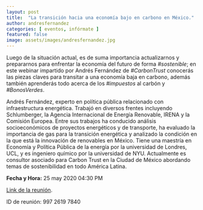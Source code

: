 ```yaml
---
layout: post
title:  "La transición hacia una economía bajo en carbono en México."
author: andresfernandez
categories: [ eventos, infórmate ]
featured: false
image: assets/images/andresfernandez.jpg
---
```


Luego de la situación actual, es de suma importancia actualizarnos y prepararnos para enfrentar la economía del futuro de forma *#sostenible*; en este webinar impartido por Andrés Fernández de *#CarbonTrust* conocerás las piezas claves para transitar a una economía baja en carbono, además también aprenderás todo acerca de los *#impuestos* al carbón y *#BonosVerdes*.

Andrés Fernández, experto en política pública relacionado con infraestructura energética. Trabajó en diversos frentes incluyendo Schlumberger, la Agencia Internacional de Energía Renovable, IRENA y la Comisión Europea. Entre sus trabajos ha conducido análisis socioeconómicos de proyectos energéticos y de transporte, ha evaluado la importancia de gas para la transición energética y analizado la condición en la que está la innovación de renovables en México. Tiene una maestría en Economía y Política Pública de la energía por la universidad de Londres, UCL, y es ingeniero químico por la universidad de NYU. Actualmente es consultor asociado para Carbon Trust en la Ciudad de México abordando temas de sostenibilidad en todo América Latina.


**Fecha y Hora:** 25 may 2020 04:30 PM

[Link de la reunión][jekyll-docs].

ID de reunión: 997 2619 7840


[jekyll-docs]: https://zoom.us/j/99726197840